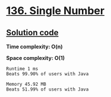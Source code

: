 # [136. Single Number](https://leetcode.com/problems/single-number/)

## [Solution code](https://github.com/alexengrig/leetcode/blob/main/src/main/java/dev/alexengrig/leetcode/_136_single_number/Solution.java)

**Time complexity: O(n)**

**Space complexity: O(1)**

```
Runtime 1 ms
Beats 99.90% of users with Java

Memory 45.92 MB
Beats 51.99% of users with Java
```
